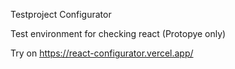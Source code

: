Testproject Configurator

Test environment for checking react
(Protopye only)

Try on https://react-configurator.vercel.app/
